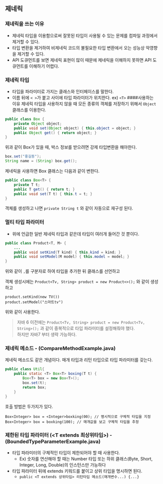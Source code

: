 ## 제네릭
### 제네릭을 쓰는 이유
- 제네릭 타입을 이용함으로써 잘못된 타입이 사용될 수 있는 문제를 컴파일 과정에서 제거할 수 있다.
- 타입 변환을 제거하여 비제네릭 코드의 불필요한 타입 변환에서 오는 성능상 악영향을 제거할 수 있다.
- API 도큐먼트를 보면 제네릭 표현이 많이 때문에 제네릭을 이해하지 못하면 API 도큐먼트를 이해하기 어렵다.

### 제네릭 타입
- 타입을 파라미터로 가지는 클래스와 인터페이스를 말한다.
- 이름 뒤에 `< >`가 붙고 사이에 타입 파라미터가 위치한다. ex) `<T>` 
####사용하는 이유
제네릭 타입을 사용하지 않을 때 모든 종류의 객체를 저장하기 위해서 `Object` 클래스를 이용한다.  

```java
public class Box {
    private Object object;
    public void set(Object object) { this.object = object; }    
    public Object get() { return object; }
}
``` 
위과 같이 Box가 있을 때, 박스 정보를 받으려면 강제 타입변환을 해야한다.

```java
box.set("홍길동");
String name = (String) box.get();
```

제네릭을 사용하면 Box 클래스는 다음과 같이 변한다. 
```java
public class Box<T> {
    private T t;
    public T get() { return t; }
    public void set(T t) { this.t = t; }    
}
```

객체를 생성하고 나면 `private String t` 와 같이 자동으로 재구성 된다.

### 멀티 타입 파라미터
- 위에 언급한 일반 제네릭 타입과 같은데 타입이 여러개 들어간 것 뿐이다.
```java
public class Product<T, M> {
    ...
    public void setKind(T kind) { this.kind = kind; }
    public void setModel(M model) { this.model = model; }   
}
```
위와 같이 `,`를 구분자로 하여 타입을 추가한 뒤 클래스를 선언하고

객체 생성시에는 `Product<Tv, String> product = new Product<>();` 와 같이 생성하고
```
product.setKind(new TV())
product.setModel("스마트tv")
```
위와 같이 사용한다.

> 자바 6 이전에는 `Product<Tv, String> product = new Product<Tv, String>();` 과 같이 중복적으로 타입 파라미터를 설정해줘야 했다.  
> 하지만 자바7 부터 생략 가능하다. 


### 제네릭 메소드 - (CompareMethodExample.java)
제네릭 메소드도 같은 개념이다. 매개 타입과 리턴 타입으로 타입 파라미터를 갖는다.
```java
public class Util{
    public static <T> Box<T> boxing(T t) {
        Box<T> box = new Box<T>();
        box.set(t);
        return box;
    }    
}
```
호출 방법은 두가지가 있다.
```
Box<Integer> box = <Integer>boxking(00); // 명시적으로 구체적 타입을 지정
Box<Integer> box = boxking(100); // 매개값을 보고 구체적 타입을 추정
```

### 제한된 타입 파라미터 (<T extends 최상위타입>) - (BoundedTypeParameterExample.java)
- 타입 파라미터의 구체적인 타입이 제한되어야 할 때 사용한다.
    - Ex) 숫자를 연산해야 할 때는 Number 타입 또는 하위 클래스(Byte, Short, Integer, Long, Double)의 인스턴스만 가능하다
- 타입 파라미터 뒤에 extends 키워드를 붙이고 상위 타입을 명시하면 된다.
    - `public <T extends 상위타입> 리턴타입 메소드(매개변수...) {...}`